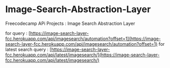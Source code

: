 # Image-Search-Abstraction-Layer
Freecodecamp APi Projects : Image Search Abstraction Layer

for query : [https://image-search-layer-fcc.herokuapp.com/api/imagesearch/automation?offset=1](https://image-search-layer-fcc.herokuapp.com/api/imagesearch/automation?offset=1)
for latest search query : [https://image-search-layer-fcc.herokuapp.com/api/latest/imagesearch/](https://image-search-layer-fcc.herokuapp.com/api/latest/imagesearch/)
